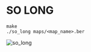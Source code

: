 # SO LONG

```shell
make
./so_long maps/<map_name>.ber
```

![so_long](/home/hh/Documentos/dev/42_finished/42_so_long/img/assets/42_so_long.gif)